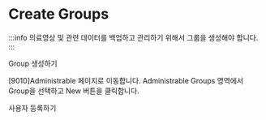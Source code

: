 # Create Groups


:::info
의료영상 및 관련 데이터를 백업하고 관리하기 위해서 그룹을 생성해야 합니다.
:::

Group 생성하기

[9010]Administrable 페이지로 이동합니다.
Administrable Groups 영역에서 Group을 선택하고 New 버튼을 클릭합니다.




사용자 등록하기